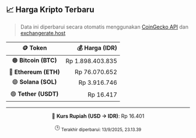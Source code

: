 

<!-- HARGA_KRIPTO -->
## 📈 Harga Kripto Terbaru

> Data ini diperbarui secara otomatis menggunakan [CoinGecko API](https://www.coingecko.com/) dan [exchangerate.host](https://exchangerate.host/)

<div align="center">

| 🪙 Token | 💰 Harga (IDR) |
|:------:|---------------:|
| 🟠 **Bitcoin (BTC)**   | Rp 1.898.403.835 |
| 🔵 **Ethereum (ETH)**  | Rp 76.070.652 |
| 🟣 **Solana (SOL)**    | Rp 3.916.746 |
| 🟢 **Tether (USDT)**   | Rp 16.417 |

---

💱 **Kurs Rupiah (USD → IDR)**: Rp 16.401

🕒 <sub>Terakhir diperbarui: 13/9/2025, 23.13.39</sub>

</div>
<!-- /HARGA_KRIPTO -->